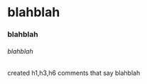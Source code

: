 # blahblah
### blahblah
###### blahblah
























created h1,h3,h6 comments that say blahblah
